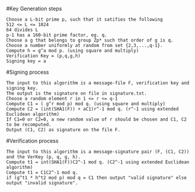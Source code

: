 #Key Generation steps

	Choose a L-bit prime p, such that it satifies the following
	512 <= L <= 1024
	64 divides L
	p-1 has a 160-bit prime factor, eg. q.
	Choose a g that belongs to group Zp* such that order of g is q.
	Choose a number uniformly at random from set {2,3,...,q-1}.
	Compute h = g^a mod p. (using square and multiply)
	Verification Key = (p,q,g,h)
	Signing key = a

#Signing process 

	The input to this algorithm is a message-file F, verification key and signing key. 
	The output is the signature on file in signature.txt.
	Choose a random element r in 1 <= r <= q-1
	Compute C1 = ( g^r mod p) mod q. (using square and multiply)
	Compute C2 = (int(SHA1(F)) + aC1)r^-1 mod q. (r^-1 using extended Euclidean algorithm)
	If C1=0 or C2=0, a new random value of r should be chosen and C1, C2 to be recomputed.
	Output (C1, C2) as signature on the file F.

#Verification process 

	The input to this algorithm is a message-signature pair (F, (C1, C2)) and the VerKey (p, q, g, h).
	Compute t1 = int(SHA1(F))C2^-1 mod q. (C2^-1 using extended Euclidean algorithm)
	Compute t1 = C1C2^-1 mod q.
	if (g^t1 * h^t2 mod p) mod q = C1 then output "valid signature" else output "invalid signature".